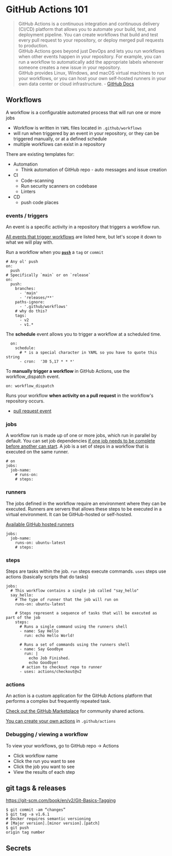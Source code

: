 # GitHub Actions 101

> GitHub Actions is a continuous integration and continuous delivery (CI/CD) platform that allows you to automate your build, test, and deployment pipeline. You can create workflows that build and test every pull request to your repository, or deploy merged pull requests to production.  
GitHub Actions goes beyond just DevOps and lets you run workflows when other events happen in your repository. For example, you can run a workflow to automatically add the appropriate labels whenever someone creates a new issue in your repository.  
GitHub provides Linux, Windows, and macOS virtual machines to run your workflows, or you can host your own self-hosted runners in your own data center or cloud infrastructure. - [GitHub Docs](https://docs.github.com/en/actions/learn-github-actions/understanding-github-actions)

## Workflows

A workflow is a configurable automated process that will run one or more jobs

- Workflow is written in `YAML` files located in `.github/workflows`
- will run when triggered by an event in your repository, or they can be triggered manually, or at a defined schedule
- multiple workflows can exist in a repository

There are existing templates for:
- Automation
    - Think automation of GitHub repo - auto messages and issue creation
- CI
    - Code-scanning
    - Run security scanners on codebase
    - Linters
- CD 
    - push code places

### events / triggers

An event is a specific activity in a repository that triggers a workflow run.

[All events that trigger workflows](https://docs.github.com/en/actions/using-workflows/events-that-trigger-workflows) are listed here, but let's scope it down to what we will play with.

Run a workflow when you [**`push`**](https://docs.github.com/en/actions/using-workflows/events-that-trigger-workflows#push) a `tag` or `commit`
```
# Any ol' push
on:
  push
# Specifically `main` or on `release`
on:
  push:
    branches:
      - 'main'
      - 'releases/**'
    paths-ignore:
      - '.github/workflows'
    # why do this?
    tags:        
      - v2
      - v1.*
```

The **schedule** event allows you to trigger a workflow at a scheduled time.
```
  on:
    schedule:
      # * is a special character in YAML so you have to quote this string
      - cron:  '30 5,17 * * *'
```

To **manually trigger a workflow** in GitHub Actions, use the workflow_dispatch event.

```
on: workflow_dispatch
```

Runs your workflow **when activity on a pull request** in the workflow's repository occurs.
- [pull request event](https://docs.github.com/en/actions/using-workflows/events-that-trigger-workflows#pull_request)

### jobs

A workflow run is made up of one or more jobs, which run in parallel by default.  You can set job dependencies [if one job needs to be complete before another can start](https://docs.github.com/en/actions/using-jobs/using-jobs-in-a-workflow).  A job is a set of steps in a workflow that is executed on the same runner.
```
# on
jobs:
  job-name:
    # runs-on:
    # steps:
```

### runners

The jobs defined in the workflow require an environment where they can be executed. Runners are servers that allows these steps to be executed in a virtual environment. It can be GitHub-hosted or self-hosted.

[Available GitHub hosted runners](https://docs.github.com/en/actions/using-jobs/choosing-the-runner-for-a-job)

```
jobs:
  job-name:
    runs-on: ubuntu-latest
    # steps:
```

### steps

Steps are tasks within the job.  `run` steps execute commands.  `uses` steps use actions (basically scripts that do tasks)

```
jobs:
  # This workflow contains a single job called "say_hello"
  say_hello:
    # The type of runner that the job will run on
    runs-on: ubuntu-latest

    # Steps represent a sequence of tasks that will be executed as part of the job
    steps:
      # Runs a single command using the runners shell
      - name: Say Hello
        run: echo Hello World!

      # Runs a set of commands using the runners shell
      - name: Say Goodbye
        run: |
          echo Job Finished.
          echo Goodbye!
       # action to checkout repo to runner
      - uses: actions/checkout@v2
```

### actions

An action is a custom application for the GitHub Actions platform that performs a complex but frequently repeated task.

[Check out the GitHub Marketplace](https://github.com/marketplace?type=actions) for community shared actions.

[You can create your own actions](https://docs.github.com/en/actions/creating-actions/about-custom-actions) in `.github/actions`

### Debugging / viewing a workflow

To view your workflows, go to GitHub repo -> Actions 
- Click workflow name
- Click the run you want to see
- Click the job you want to see 
- View the results of each step

## git tags & releases

https://git-scm.com/book/en/v2/Git-Basics-Tagging
```
$ git commit -am “changes”
$ git tag -a v1.6.1
# Docker requires semantic versioning
# [Major version].[minor version].[patch]
$ git push 
origin tag number
```
## Secrets